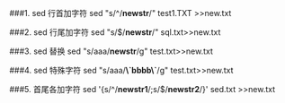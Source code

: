 ###1. sed 行首加字符
sed "s/^/**newstr**/" test1.TXT >>new.txt

###2. sed 行尾加字符
sed "s/$/**newstr**/" sql.txt>>new.txt

###3. sed 替换
sed "s/aaa/**newstr**/g" test.txt>>new.txt

###4. sed 特殊字符
sed "s/aaa/**\\\`bbbb\\\`**/g" test.txt>>new.txt

###5. 首尾各加字符
sed '{s/^/**newstr1**/;s/$/**newstr2**/}' sed.txt >>new.txt
